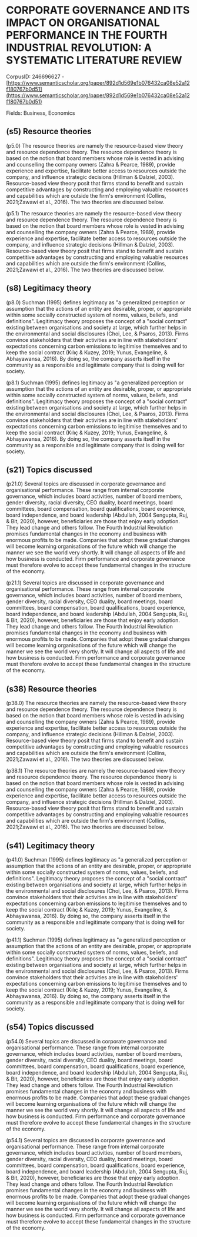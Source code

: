 # CORPORATE GOVERNANCE AND ITS IMPACT ON ORGANISATIONAL PERFORMANCE IN THE FOURTH INDUSTRIAL REVOLUTION: A SYSTEMATIC LITERATURE REVIEW

CorpusID: 246696627 - [https://www.semanticscholar.org/paper/892d1d569e1b076432ca08e52a12f180767b0d51](https://www.semanticscholar.org/paper/892d1d569e1b076432ca08e52a12f180767b0d51)

Fields: Business, Economics

## (s5) Resource theories
(p5.0) The resource theories are namely the resource-based view theory and resource dependence theory. The resource dependence theory is based on the notion that board members whose role is vested in advising and counselling the company owners (Zahra & Pearce, 1989), provide experience and expertise, facilitate better access to resources outside the company, and influence strategic decisions (Hillman & Dalziel, 2003). Resource-based view theory posit that firms stand to benefit and sustain competitive advantages by constructing and employing valuable resources and capabilities which are outside the firm's environment (Collins, 2021;Zawawi et al., 2016). The two theories are discussed below.

(p5.1) The resource theories are namely the resource-based view theory and resource dependence theory. The resource dependence theory is based on the notion that board members whose role is vested in advising and counselling the company owners (Zahra & Pearce, 1989), provide experience and expertise, facilitate better access to resources outside the company, and influence strategic decisions (Hillman & Dalziel, 2003). Resource-based view theory posit that firms stand to benefit and sustain competitive advantages by constructing and employing valuable resources and capabilities which are outside the firm's environment (Collins, 2021;Zawawi et al., 2016). The two theories are discussed below.
## (s8) Legitimacy theory
(p8.0) Suchman (1995) defines legitimacy as "a generalized perception or assumption that the actions of an entity are desirable, proper, or appropriate within some socially constructed system of norms, values, beliefs, and definitions". Legitimacy theory proposes the concept of a "social contract" existing between organisations and society at large, which further helps in the environmental and social disclosures (Choi, Lee, & Psaros, 2013). Firms convince stakeholders that their activities are in line with stakeholders' expectations concerning carbon emissions to legitimise themselves and to keep the social contract (Kılıç & Kuzey, 2019; Yunus, Evangeline, & Abhayawansa, 2016). By doing so, the company asserts itself in the community as a responsible and legitimate company that is doing well for society.

(p8.1) Suchman (1995) defines legitimacy as "a generalized perception or assumption that the actions of an entity are desirable, proper, or appropriate within some socially constructed system of norms, values, beliefs, and definitions". Legitimacy theory proposes the concept of a "social contract" existing between organisations and society at large, which further helps in the environmental and social disclosures (Choi, Lee, & Psaros, 2013). Firms convince stakeholders that their activities are in line with stakeholders' expectations concerning carbon emissions to legitimise themselves and to keep the social contract (Kılıç & Kuzey, 2019; Yunus, Evangeline, & Abhayawansa, 2016). By doing so, the company asserts itself in the community as a responsible and legitimate company that is doing well for society.
## (s21) Topics discussed
(p21.0) Several topics are discussed in corporate governance and organisational performance. These range from internal corporate governance, which includes board activities, number of board members, gender diversity, racial diversity, CEO duality, board meetings, board committees, board compensation, board qualifications, board experience, board independence, and board leadership (Abdullah, 2004 Sengupta, Ruj, & Bit, 2020), however, beneficiaries are those that enjoy early adoption. They lead change and others follow. The Fourth Industrial Revolution promises fundamental changes in the economy and business with enormous profits to be made. Companies that adopt these gradual changes will become learning organisations of the future which will change the manner we see the world very shortly. It will change all aspects of life and how business is conducted. Firm performance and corporate governance must therefore evolve to accept these fundamental changes in the structure of the economy.

(p21.1) Several topics are discussed in corporate governance and organisational performance. These range from internal corporate governance, which includes board activities, number of board members, gender diversity, racial diversity, CEO duality, board meetings, board committees, board compensation, board qualifications, board experience, board independence, and board leadership (Abdullah, 2004 Sengupta, Ruj, & Bit, 2020), however, beneficiaries are those that enjoy early adoption. They lead change and others follow. The Fourth Industrial Revolution promises fundamental changes in the economy and business with enormous profits to be made. Companies that adopt these gradual changes will become learning organisations of the future which will change the manner we see the world very shortly. It will change all aspects of life and how business is conducted. Firm performance and corporate governance must therefore evolve to accept these fundamental changes in the structure of the economy.
## (s38) Resource theories
(p38.0) The resource theories are namely the resource-based view theory and resource dependence theory. The resource dependence theory is based on the notion that board members whose role is vested in advising and counselling the company owners (Zahra & Pearce, 1989), provide experience and expertise, facilitate better access to resources outside the company, and influence strategic decisions (Hillman & Dalziel, 2003). Resource-based view theory posit that firms stand to benefit and sustain competitive advantages by constructing and employing valuable resources and capabilities which are outside the firm's environment (Collins, 2021;Zawawi et al., 2016). The two theories are discussed below.

(p38.1) The resource theories are namely the resource-based view theory and resource dependence theory. The resource dependence theory is based on the notion that board members whose role is vested in advising and counselling the company owners (Zahra & Pearce, 1989), provide experience and expertise, facilitate better access to resources outside the company, and influence strategic decisions (Hillman & Dalziel, 2003). Resource-based view theory posit that firms stand to benefit and sustain competitive advantages by constructing and employing valuable resources and capabilities which are outside the firm's environment (Collins, 2021;Zawawi et al., 2016). The two theories are discussed below.
## (s41) Legitimacy theory
(p41.0) Suchman (1995) defines legitimacy as "a generalized perception or assumption that the actions of an entity are desirable, proper, or appropriate within some socially constructed system of norms, values, beliefs, and definitions". Legitimacy theory proposes the concept of a "social contract" existing between organisations and society at large, which further helps in the environmental and social disclosures (Choi, Lee, & Psaros, 2013). Firms convince stakeholders that their activities are in line with stakeholders' expectations concerning carbon emissions to legitimise themselves and to keep the social contract (Kılıç & Kuzey, 2019; Yunus, Evangeline, & Abhayawansa, 2016). By doing so, the company asserts itself in the community as a responsible and legitimate company that is doing well for society.

(p41.1) Suchman (1995) defines legitimacy as "a generalized perception or assumption that the actions of an entity are desirable, proper, or appropriate within some socially constructed system of norms, values, beliefs, and definitions". Legitimacy theory proposes the concept of a "social contract" existing between organisations and society at large, which further helps in the environmental and social disclosures (Choi, Lee, & Psaros, 2013). Firms convince stakeholders that their activities are in line with stakeholders' expectations concerning carbon emissions to legitimise themselves and to keep the social contract (Kılıç & Kuzey, 2019; Yunus, Evangeline, & Abhayawansa, 2016). By doing so, the company asserts itself in the community as a responsible and legitimate company that is doing well for society.
## (s54) Topics discussed
(p54.0) Several topics are discussed in corporate governance and organisational performance. These range from internal corporate governance, which includes board activities, number of board members, gender diversity, racial diversity, CEO duality, board meetings, board committees, board compensation, board qualifications, board experience, board independence, and board leadership (Abdullah, 2004 Sengupta, Ruj, & Bit, 2020), however, beneficiaries are those that enjoy early adoption. They lead change and others follow. The Fourth Industrial Revolution promises fundamental changes in the economy and business with enormous profits to be made. Companies that adopt these gradual changes will become learning organisations of the future which will change the manner we see the world very shortly. It will change all aspects of life and how business is conducted. Firm performance and corporate governance must therefore evolve to accept these fundamental changes in the structure of the economy.

(p54.1) Several topics are discussed in corporate governance and organisational performance. These range from internal corporate governance, which includes board activities, number of board members, gender diversity, racial diversity, CEO duality, board meetings, board committees, board compensation, board qualifications, board experience, board independence, and board leadership (Abdullah, 2004 Sengupta, Ruj, & Bit, 2020), however, beneficiaries are those that enjoy early adoption. They lead change and others follow. The Fourth Industrial Revolution promises fundamental changes in the economy and business with enormous profits to be made. Companies that adopt these gradual changes will become learning organisations of the future which will change the manner we see the world very shortly. It will change all aspects of life and how business is conducted. Firm performance and corporate governance must therefore evolve to accept these fundamental changes in the structure of the economy.
